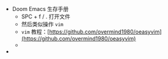 - Doom Emacs 生存手册
	- SPC + f / . 打开文件
	- 然后类似操作  `vim`
	- `vim` 教程：[https://github.com/overmind1980/oeasyvim](https://github.com/overmind1980/oeasyvim)
	-
-